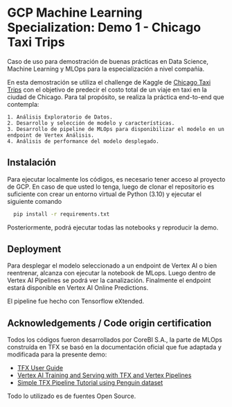 
# GCP Machine Learning Specialization: Demo 1 - Chicago Taxi Trips

Caso de uso para demostración de buenas prácticas en Data Science, Machine Learning y MLOps para la especialización a nivel compañía. 

En esta demostración se utiliza el challenge de Kaggle de [Chicago Taxi Trips](https://www.kaggle.com/datasets/chicago/chicago-taxi-trips-bq) con el objetivo de predecir el costo total de un viaje en taxi en la ciudad de Chicago. Para tal propósito, se realiza la práctica end-to-end que contempla:

    1. Análisis Exploratorio de Datos.
    2. Desarrollo y selección de modelo y características.
    3. Desarrollo de pipeline de MLOps para disponibilizar el modelo en un endpoint de Vertex Análisis.
    4. Análisis de performance del modelo desplegado.




## Instalación

Para ejecutar localmente los códigos, es necesario tener acceso al proyecto de GCP. En caso de que usted lo tenga, luego de clonar el repositorio es suficiente con crear un entorno virtual de Python (3.10) y ejecutar el siguiente comando

```bash
  pip install -r requirements.txt
```

Posteriormente, podrá ejecutar todas las notebooks y reproducir la demo.

## Deployment

Para desplegar el modelo seleccionado a un endpoint de Vertex AI o bien reentrenar, alcanza con ejecutar la notebook de MLops. Luego dentro de Vertex AI Pipelines se podrá ver la canalización. Finalmente el endpoint estará disponible en Vertex AI Online Predictions.

El pipeline fue hecho con Tensorflow eXtended.


## Acknowledgements / Code origin certification
Todos los códigos fueron desarrollados por CoreBI S.A., la parte de MLOps construída en TFX se basó en la documentación oficial que fue adaptada y modificada para la presente demo:

 - [TFX User Guide](https://www.tensorflow.org/tfx/guide)
 - [Vertex AI Training and Serving with TFX and Vertex Pipelines](https://www.tensorflow.org/tfx/tutorials/tfx/gcp/vertex_pipelines_vertex_training)
 - [Simple TFX Pipeline Tutorial using Penguin dataset](https://www.tensorflow.org/tfx/tutorials/tfx/penguin_simple)

Todo lo utilizado es de fuentes Open Source.
